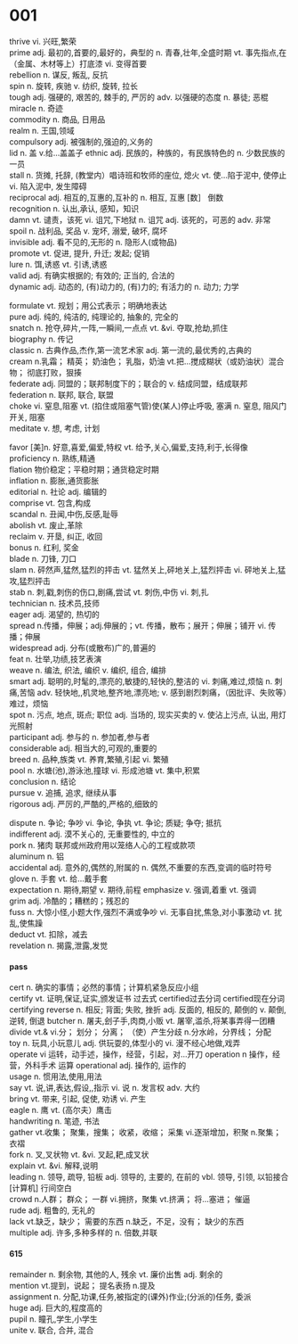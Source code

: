 # 001

thrive	vi. 兴旺,繁荣  
prime	adj. 最初的,首要的,最好的，典型的 n. 青春,壮年,全盛时期 vt. 事先指点,在（金属、木材等上）打底漆 vi. 变得首要  
rebellion	n. 谋反, 叛乱, 反抗  
spin	n. 旋转, 疾驰 v. 纺织, 旋转, 拉长   
tough	adj. 强硬的, 艰苦的, 棘手的, 严厉的 adv. 以强硬的态度 n. 暴徒; 恶棍  
miracle	n. 奇迹  
commodity	n. 商品, 日用品  
realm	n. 王国,领域  
compulsory	adj. 被强制的,强迫的,义务的  
lid	n. 盖 v.给...盖盖子
ethnic	adj. 民族的，种族的，有民族特色的 n. 少数民族的一员  
stall	n. 货摊, 托辞, (教堂内）唱诗班和牧师的座位, 熄火 vt. 使...陷于泥中, 使停止 vi. 陷入泥中, 发生障碍  
reciprocal	adj. 相互的,互惠的,互补的 n. 相互, 互惠 [数］ 倒数  
recognition	n. 认出,承认, 感知，知识  
damn	vt. 谴责，该死 vi. 诅咒,下地狱 n. 诅咒 adj. 该死的，可恶的 adv. 非常  
spoil	n. 战利品, 奖品 v. 宠坏, 溺爱, 破坏, 腐坏  
invisible	adj. 看不见的,无形的 n. 隐形人(或物品)  
promote	vt. 促进, 提升, 升迁; 发起; 促销  
lure	n. 饵,诱惑 vt. 引诱,诱惑  
valid	adj. 有确实根据的; 有效的; 正当的, 合法的  
dynamic	adj. 动态的, (有)动力的, (有)力的; 有活力的 n. 动力; 力学  

formulate	vt. 规划；用公式表示；明确地表达  
pure	adj. 纯的, 纯洁的, 纯理论的, 抽象的, 完全的  
snatch	n. 抢夺,碎片,一阵,一瞬间,一点点 vt. &vi. 夺取,抢劫,抓住  
biography	n. 传记  
classic	n. 古典作品,杰作,第一流艺术家 adj. 第一流的,最优秀的,古典的  
cream	n.乳霜； 精英； 奶油色； 乳脂，奶油 vt.把…搅成糊状（或奶油状）混合物； 彻底打败，狠揍  
federate adj. 同盟的；联邦制度下的；联合的 v. 结成同盟，结成联邦  
federation	n. 联邦, 联合, 联盟  
choke	vi. 窒息,阻塞 vt. (掐住或阻塞气管)使(某人)停止呼吸, 塞满 n. 窒息, 阻风门开关, 阻塞  
meditate	v. 想, 考虑, 计划  

favor	[美]n. 好意,喜爱,偏爱,特权 vt. 给予,关心,偏爱,支持,利于,长得像  
proficiency	n. 熟练,精通  
flation 物价稳定；平稳时期；通货稳定时期  
inflation	n. 膨胀,通货膨胀  
editorial	n. 社论 adj. 编辑的  
comprise	vt. 包含,构成  
scandal	n. 丑闻,中伤,反感,耻辱  
abolish	vt. 废止,革除  
reclaim	v. 开垦, 纠正, 收回  
bonus	n. 红利, 奖金  
blade	n. 刀锋, 刀口  
slam	n. 砰然声,猛然,猛烈的抨击 vt. 猛然关上,砰地关上,猛烈抨击 vi. 砰地关上,猛攻,猛烈抨击  
stab	n. 刺,戳,刺伤的伤口,剧痛,尝试 vt. 刺伤,中伤 vi. 刺,扎  
technician	n. 技术员,技师  
eager	adj. 渴望的, 热切的  
spread n.传播，伸展；adj.伸展的；vt. 传播，散布；展开；伸展；铺开 vi. 传播；伸展  
widespread	adj. 分布(或散布)广的,普遍的  
feat	n. 壮举,功绩,技艺表演  
weave	n. 编法, 织法, 编织 v. 编织, 组合, 编排  
smart	adj. 聪明的,时髦的,漂亮的,敏捷的,轻快的,整洁的 vi. 刺痛,难过,烦恼 n. 刺痛,苦恼 adv. 轻快地,,机灵地,整齐地,漂亮地; v. 感到剧烈刺痛，（因批评、失败等）难过，烦恼  
spot	n. 污点, 地点, 斑点; 职位 adj. 当场的, 现实买卖的 v. 使沾上污点, 认出, 用灯光照射  
participant	adj. 参与的 n. 参加者,参与者  
considerable	adj. 相当大的,可观的,重要的  
breed	n. 品种,族类 vt. 养育,繁殖,引起 vi. 繁殖  
pool	n. 水塘(池),游泳池,撞球 vi. 形成池塘 vt. 集中,积累  
conclusion	n. 结论  
pursue	v. 追捕, 追求, 继续从事  
rigorous	adj. 严厉的,严酷的,严格的,细致的  

dispute	n. 争论; 争吵 vi. 争论, 争执 vt. 争论; 质疑; 争夺; 抵抗  
indifferent	adj. 漠不关心的, 无重要性的, 中立的  
pork	n. 猪肉 联邦或州政府用以笼络人心的工程或款项  
aluminum	n. 铝  
accidental	adj. 意外的,偶然的,附属的 n. 偶然,不重要的东西,变调的临时符号  
glove	n. 手套 vt. 给...戴手套  
expectation	n. 期待,期望 v. 期待,前程 
emphasize	v. 强调,着重 vt. 强调  
grim	adj. 冷酷的；糟糕的；残忍的  
fuss	n. 大惊小怪,小题大作,强烈不满或争吵 vi. 无事自扰,焦急,对小事激动 vt. 扰乱,使焦躁  
deduct	vt. 扣除，减去  
revelation	n. 揭露,泄露,发觉  


#### pass

cert n. 确实的事情；必然的事情；计算机紧急反应小组  
certify	vt. 证明,保证,证实,颁发证书 过去式 certified过去分词 certified现在分词 certifying 
reverse	n. 相反; 背面; 失败, 挫折 adj. 反面的, 相反的, 颠倒的 v. 颠倒, 逆转, 倒退 
butcher	n. 屠夫,刽子手,肉商,小贩 vt. 屠宰,滥杀,将某事弄得一团糟   
divide	vt.& vi.分； 划分； 分离； （使）产生分歧 n.分水岭，分界线； 分配  
toy	n. 玩具,小玩意儿 adj. 供玩耍的,体型小的 vi. 漫不经心地做,戏弄  
operate vi 运转，动手述，操作，经营，引起，对...开刀
operation n 操作，经营，外科手术 运算
operational	adj. 操作的, 运作的  
usage	n. 惯用法,使用,用法  
say	vt. 说,讲,表达,假设,,指示 vi. 说 n. 发言权 adv. 大约  
bring	vt. 带来, 引起, 促使, 劝诱 vi. 产生  
eagle	n. 鹰 vt. (高尔夫）鹰击  
handwriting	n. 笔迹, 书法  
gather	vt.收集； 聚集，搜集； 收紧，收缩； 采集 vi.逐渐增加，积聚 n.聚集； 衣褶  
fork	n. 叉,叉状物 vt. &vi. 叉起,耙,成叉状  
explain	vt. &vi. 解释,说明  
leading	n. 领导, 疏导, 铅板 adj. 领导的, 主要的, 在前的 vbl. 领导, 引领, 以铅接合 [计算机] 行间空白  
crowd	n.人群； 群众； 一群 vi.拥挤，聚集 vt.挤满； 将…塞进； 催逼  
rude	adj. 粗鲁的, 无礼的  
lack	vt.缺乏，缺少； 需要的东西 n.缺乏，不足，没有； 缺少的东西  
multiple	adj. 许多,多种多样的 n. 倍数,并联  

#### 615

remainder	n. 剩余物, 其他的人, 残余 vt. 廉价出售 adj. 剩余的  
mention	vt.提到，说起； 提名表扬 n.提及  
assignment	n. 分配,功课,任务,被指定的(课外)作业;(分派的)任务, 委派  
huge adj. 巨大的,程度高的  
pupil	n. 瞳孔,学生,小学生  
unite	v. 联合, 合并, 混合  